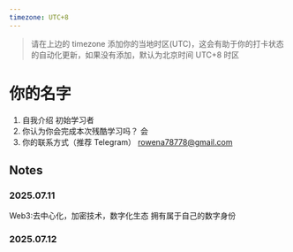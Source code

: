 ```yaml
---
timezone: UTC+8
---
```


> 请在上边的 timezone 添加你的当地时区(UTC)，这会有助于你的打卡状态的自动化更新，如果没有添加，默认为北京时间 UTC+8 时区


# 你的名字

1. 自我介绍 初始学习者
2. 你认为你会完成本次残酷学习吗？ 会
3. 你的联系方式（推荐 Telegram） rowena78778@gmail.com

## Notes

<!-- Content_START -->

### 2025.07.11

Web3:去中心化，加密技术，数字化生态
拥有属于自己的数字身份

### 2025.07.12

<!-- Content_END -->
